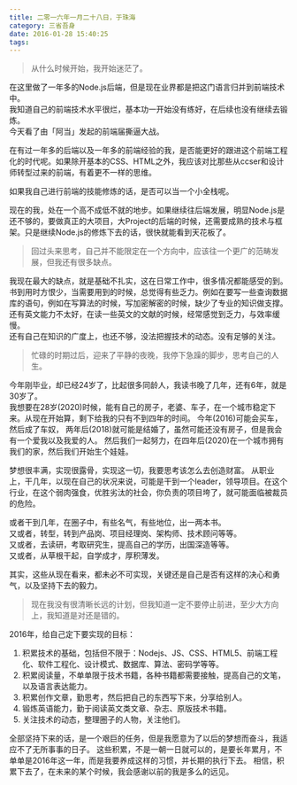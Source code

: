 ```yaml
---
title: 二零一六年一月二十八日，于珠海
category: 三省吾身
date: 2016-01-28 15:40:25
tags:
---
```


> 从什么时候开始，我开始迷茫了。

在这里做了一年多的Node.js后端，但是现在业界都是把这门语言归并到前端技术中。    
我知道自己的前端技术水平很烂，基本功一开始没有练好，在后续也没有继续去锻炼。    
今天看了由「阿当」发起的前端届撕逼大战。

在有过一年多的后端以及一年多的前端经验的我，是否能更好的跟进这个前端工程化的时代呢。如果除开基本的CSS、HTML之外，我应该对比那些从ccser和设计师转型过来的前端，有着更不一样的思维。

如果我自己进行前端的技能修炼的话，是否可以当一个小全栈呢。

现在的我，处在一个高不成低不就的地步。如果继续往后端发展，明显Node.js是还不够的，要做真正的大项目，大Project的后端的时候，还需要成熟的技术与框架。只是继续Node.js的修炼下去的话，很快就能看到天花板了。

> 回过头来思考，自己并不能限定在一个方向中，应该往一个更广的范畴发展，但我还有很多缺点。

我现在最大的缺点，就是基础不扎实，这在日常工作中，很多情况都能感受的到。    
书到用时方恨少，当需要用到的时候，总觉得有些乏力。例如在要写一些查询数据库的语句，例如在写算法的时候，写加密解密的时候，缺少了专业的知识做支撑。    
还有英文能力不太好，在读一些英文的文献的时候，经常感觉到乏力，与效率缓慢。    
还有自己在知识的广度上，也还不够，没法把握技术的动态。没有足够的关注。

> 忙碌的时期过后，迎来了平静的夜晚，我停下急躁的脚步，思考自己的人生。

今年刚毕业，却已经24岁了，比起很多同龄人，我读书晚了几年，还有6年，就是30岁了。    
我想要在28岁(2020)时候，能有自己的房子，老婆、车子，在一个城市稳定下来。从现在开始算，剩下给我的只有不到四年的时间。
今年(2016)可能会买车，然后成了车奴，
两年后(2018)就可能是结婚了，虽然可能还没有房子，但是我会有一个爱我以及我爱的人。
然后我们一起努力，在四年后(2020)在一个城市拥有我们的家，然后我们开始生个娃娃。

梦想很丰满，实现很露骨，实现这一切，我要思考该怎么去创造财富。
从职业上，干几年，以现在自己的状况来说，可能是干到一个leader，领导项目。在这个行业，在这个弱肉强食，优胜劣汰的社会，你负责的项目垮了，就可能面临被裁员的危险。

或者干到几年，在圈子中，有些名气，有些地位，出一两本书。    
又或者，转型，转到产品岗、项目经理岗、架构师、技术顾问等等。    
又或者，去读研，考取研究生，提高自己的学历，出国深造等等。    
又或者，从草根干起，自学成才，厚积薄发。    

其实，这些从现在看来，都未必不可实现，关键还是自己是否有这样的决心和勇气，以及坚持下去的毅力。

> 现在我没有很清晰长远的计划，但我知道一定不要停止前进，至少大方向上，我知道是对还是错的。

2016年，给自己定下要实现的目标：

1. 积累技术的基础，包括但不限于：Nodejs、JS、CSS、HTML5、前端工程化、软件工程化、设计模式、数据库、算法、密码学等等。
2. 积累阅读量，不单单限于技术书籍，各种书籍都需要接触，提高自己的文笔，以及语言表达能力。
3. 积累创作文章，勤思考，然后把自己的东西写下来，分享给别人。
4. 锻炼英语能力，勤于阅读英文类文章、杂志、原版技术书籍。
5. 关注技术的动态，整理圈子的人物，关注他们。

全部坚持下来的话，是一个艰巨的任务，但是我愿意为了以后的梦想而奋斗，我适应不了无所事事的日子。
这些积累，不是一朝一日就可以的，是要长年累月，不单单是2016年这一年，而是我要养成这样的习惯，并长期的执行下去。
相信，积累下去了，在未来的某个时候，我会感谢以前的我是多么的远见。